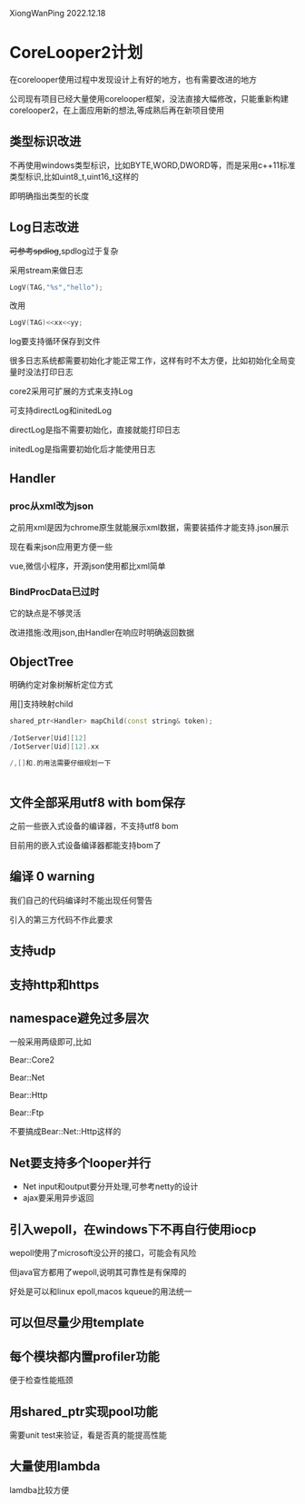XiongWanPing 2022.12.18



# CoreLooper2计划

在corelooper使用过程中发现设计上有好的地方，也有需要改进的地方

公司现有项目已经大量使用corelooper框架，没法直接大幅修改，只能重新构建corelooper2，在上面应用新的想法,等成熟后再在新项目使用

## 类型标识改进

不再使用windows类型标识，比如BYTE,WORD,DWORD等，而是采用c++11标准类型标识,比如uint8_t,uint16_t这样的

即明确指出类型的长度

## Log日志改进

~~可参考spdlog~~,spdlog过于复杂

采用stream来做日志

```c++
LogV(TAG,"%s","hello");
```

改用

```c++
LogV(TAG)<<xx<<yy;
```

log要支持循环保存到文件



很多日志系统都需要初始化才能正常工作，这样有时不太方便，比如初始化全局变量时没法打印日志

core2采用可扩展的方式来支持Log

可支持directLog和initedLog

directLog是指不需要初始化，直接就能打印日志

initedLog是指需要初始化后才能使用日志



## Handler

###  proc从xml改为json

之前用xml是因为chrome原生就能展示xml数据，需要装插件才能支持.json展示

现在看来json应用更方便一些

vue,微信小程序，开源json使用都比xml简单



### BindProcData已过时

它的缺点是不够灵活

改进措施:改用json,由Handler在响应时明确返回数据



## ObjectTree

明确约定对象树解析定位方式

用[]支持映射child

```c++
shared_ptr<Handler> mapChild(const string& token);
    
/IotServer[Uid][12]
/IotServer[Uid][12].xx
    
/,[]和.的用法需要仔细规划一下
    
```





## 文件全部采用utf8 with bom保存

之前一些嵌入式设备的编译器，不支持utf8 bom

目前用的嵌入式设备编译器都能支持bom了



## 编译 0 warning

我们自己的代码编译时不能出现任何警告

引入的第三方代码不作此要求





## 支持udp

## 支持http和https

## namespace避免过多层次

一般采用两级即可,比如

Bear::Core2

Bear::Net

Bear::Http

Bear::Ftp

不要搞成Bear::Net::Http这样的



## Net要支持多个looper并行

- Net input和output要分开处理,可参考netty的设计
- ajax要采用异步返回



## 引入wepoll，在windows下不再自行使用iocp

wepoll使用了microsoft没公开的接口，可能会有风险

但java官方都用了wepoll,说明其可靠性是有保障的

好处是可以和linux epoll,macos kqueue的用法统一



## 可以但尽量少用template

## 每个模块都内置profiler功能

便于检查性能瓶颈

## 用shared_ptr实现pool功能

需要unit test来验证，看是否真的能提高性能



## 大量使用lambda

lamdba比较方便

